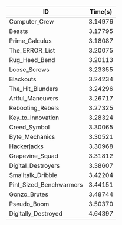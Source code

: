 |ID|Time(s)|
|-|-|
|Computer_Crew|3.14976|
|Beasts|3.17795|
|Prime_Calculus|3.18087|
|The_ERROR_List|3.20075|
|Rug_Heed_Bend|3.20113|
|Loose_Screws|3.23355|
|Blackouts|3.24234|
|The_Hit_Blunders|3.24296|
|Artful_Maneuvers|3.26717|
|Rebooting_Rebels|3.27325|
|Key_to_Innovation|3.28324|
|Creed_Symbol|3.30065|
|Byte_Mechanics|3.30521|
|Hackerjacks|3.30968|
|Grapevine_Squad|3.31812|
|Digital_Destroyers|3.38607|
|Smalltalk_Dribble|3.42204|
|Pint_Sized_Benchwarmers|3.44151|
|Gonzo_Brutes|3.48744|
|Pseudo_Boom|3.50370|
|Digitally_Destroyed|4.64397|
